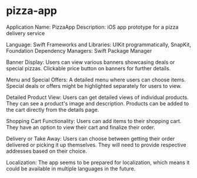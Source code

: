 # pizza-app
Application Name: PizzaApp
Description: iOS app prototype for a pizza delivery service

Language: Swift
Frameworks and Libraries: UIKit programmatically, SnapKit, Foundation
Dependency Managers: Swift Package Manager

Banner Display:
Users can view various banners showcasing deals or special pizzas.
Clickable price button on banners for further details.

Menu and Special Offers:
A detailed menu where users can choose items.
Special deals or offers might be highlighted separately for users to view.

Detailed Product View:
Users can get detailed views of individual products.
They can see a product's image and description.
Products can be added to the cart directly from the details page.

Shopping Cart Functionality:
Users can add items to their shopping cart.
They have an option to view their cart and finalize their order.

Delivery or Take Away:
Users can choose between getting their order delivered or picking it up themselves.
They will need to provide respective addresses based on their choice.

Localization:
The app seems to be prepared for localization, which means it could be available in multiple languages in the future.

